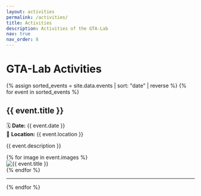 ```yaml
---
layout: activities
permalink: /activities/
title: Activities
description: Activities of the GTA-Lab
nav: true
nav_order: 8
---
```


# GTA-Lab Activities

{% assign sorted_events = site.data.events | sort: "date" | reverse %}
{% for event in sorted_events %}
## {{ event.title }}
🗓 **Date:** {{ event.date }}  
📍 **Location:** {{ event.location }}

{{ event.description }}

<!-- Swiper Slider -->
<div class="swiper mySwiper">
  <div class="swiper-wrapper">
    {% for image in event.images %}
      <div class="swiper-slide">
        <img src="{{ image }}" alt="{{ event.title }}">
      </div>
    {% endfor %}
  </div>
  <!-- Add navigation buttons -->
  <div class="swiper-button-next"></div>
  <div class="swiper-button-prev"></div>
  <!-- Pagination -->
  <div class="swiper-pagination"></div>
</div>

---
{% endfor %}

<!-- Swiper CSS & JS -->
<link rel="stylesheet" href="https://cdn.jsdelivr.net/npm/swiper/swiper-bundle.min.css">
<script src="https://cdn.jsdelivr.net/npm/swiper/swiper-bundle.min.js"></script>

<script>
  document.addEventListener("DOMContentLoaded", function() {
    var swiper = new Swiper(".mySwiper", {
      loop: true,
      navigation: {
        nextEl: ".swiper-button-next",
        prevEl: ".swiper-button-prev",
      },
      pagination: {
        el: ".swiper-pagination",
        clickable: true,
      },
    });
  });
</script>


